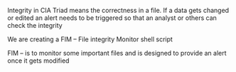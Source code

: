 Integrity in CIA Triad means the correctness in a file. If a data gets changed or edited an alert needs to be triggered so that an analyst or others can check the integrity 

 

We are creating a FIM – File integrity Monitor shell script 

FIM – is to monitor some important files and is designed to provide an alert once it gets modified
